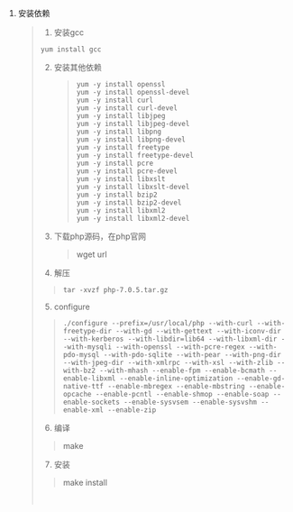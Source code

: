 1. 安装依赖

   > 1. 安装gcc
   >
   > ```shell
   > yum install gcc
   > ```
   >
   > 2. 安装其他依赖
   >
   >    > ```shell
   >    > yum -y install openssl
   >    > yum -y install openssl-devel
   >    > yum -y install curl
   >    > yum -y install curl-devel
   >    > yum -y install libjpeg
   >    > yum -y install libjpeg-devel
   >    > yum -y install libpng
   >    > yum -y install libpng-devel
   >    > yum -y install freetype
   >    > yum -y install freetype-devel
   >    > yum -y install pcre
   >    > yum -y install pcre-devel
   >    > yum -y install libxslt
   >    > yum -y install libxslt-devel
   >    > yum -y install bzip2
   >    > yum -y install bzip2-devel
   >    > yum -y install libxml2
   >    > yum -y install libxml2-devel
   >    >
   >    > ```
   >
   > 3. 下载php源码，在php官网
   >
   >    > wget url
   >
   > 4. 解压
   >
   > > ```shell
   > > tar -xvzf php-7.0.5.tar.gz
   > > ```
   >
   > 5. configure
   >
   > > ```shell
   > > ./configure --prefix=/usr/local/php --with-curl --with-freetype-dir --with-gd --with-gettext --with-iconv-dir --with-kerberos --with-libdir=lib64 --with-libxml-dir --with-mysqli --with-openssl --with-pcre-regex --with-pdo-mysql --with-pdo-sqlite --with-pear --with-png-dir --with-jpeg-dir --with-xmlrpc --with-xsl --with-zlib --with-bz2 --with-mhash --enable-fpm --enable-bcmath --enable-libxml --enable-inline-optimization --enable-gd-native-ttf --enable-mbregex --enable-mbstring --enable-opcache --enable-pcntl --enable-shmop --enable-soap --enable-sockets --enable-sysvsem --enable-sysvshm --enable-xml --enable-zip
   > > ```
   >
   > 6. 编译
   >
   > > make
   >
   > 7. 安装
   >
   > > make install
   >
   > ​